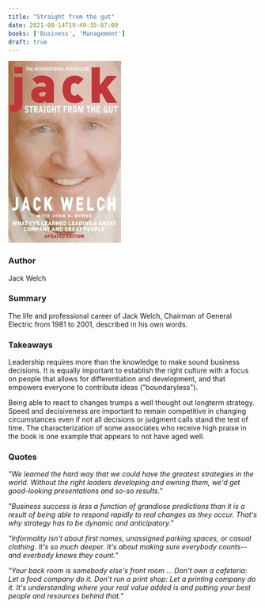 ```yaml
---
title: "Straight from the gut"
date: 2021-08-14T19:49:35-07:00
books: ['Business', 'Management']
draft: true
---
```


![Straight from the gut](img/book_cover_straight_from_the_gut.jpg)

### Author

Jack Welch

### Summary

The life and professional career of Jack Welch, Chairman of General Electric from 1981 to 2001, described in his own words.

### Takeaways

Leadership requires more than the knowledge to make sound business decisions. It is equally important to establish the right culture with a focus on people that allows for differentiation and development, and that empowers everyone to contribute ideas ("boundaryless").

Being able to react to changes trumps a well thought out longterm strategy. Speed and decisiveness are important to remain competitive in changing circumstances even if not all decisions or judgment calls stand the test of time. The characterization of some associates who receive high praise in the book is one example that appears to not have aged well.

### Quotes

*"We learned the hard way that we could have the greatest strategies in the world. Without the right leaders developing and owning them, we'd get good-looking presentations and so-so results."*

*"Business success is less a function of grandiose predictions than it is a result of being able to respond rapidly to real changes as they occur. That's why strategy has to be dynamic and anticipatory."*

*"Informality isn't about first names, unassigned parking spaces, or casual clothing. It's so much deeper. It's about making sure everybody counts--and everbody knows they count."*

*"Your back room is somebody else's front room ... Don't own a cafeteria: Let a food company do it. Don't run a print shop: Let a printing company do it. It's understanding where your real value added is and putting your best people and resources behind that.*"

